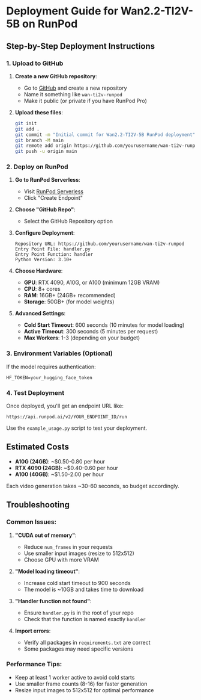 # Deployment Guide for Wan2.2-TI2V-5B on RunPod

## Step-by-Step Deployment Instructions

### 1. Upload to GitHub

1. **Create a new GitHub repository**:
   - Go to [GitHub](https://github.com) and create a new repository
   - Name it something like `wan-ti2v-runpod`
   - Make it public (or private if you have RunPod Pro)

2. **Upload these files**:
   ```bash
   git init
   git add .
   git commit -m "Initial commit for Wan2.2-TI2V-5B RunPod deployment"
   git branch -M main
   git remote add origin https://github.com/yourusername/wan-ti2v-runpod.git
   git push -u origin main
   ```

### 2. Deploy on RunPod

1. **Go to RunPod Serverless**:
   - Visit [RunPod Serverless](https://www.runpod.io/serverless)
   - Click "Create Endpoint"

2. **Choose "GitHub Repo"**:
   - Select the GitHub Repository option

3. **Configure Deployment**:
   ```
   Repository URL: https://github.com/yourusername/wan-ti2v-runpod
   Entry Point File: handler.py
   Entry Point Function: handler
   Python Version: 3.10+
   ```

4. **Choose Hardware**:
   - **GPU**: RTX 4090, A10G, or A100 (minimum 12GB VRAM)
   - **CPU**: 8+ cores
   - **RAM**: 16GB+ (24GB+ recommended)
   - **Storage**: 50GB+ (for model weights)

5. **Advanced Settings**:
   - **Cold Start Timeout**: 600 seconds (10 minutes for model loading)
   - **Active Timeout**: 300 seconds (5 minutes per request)
   - **Max Workers**: 1-3 (depending on your budget)

### 3. Environment Variables (Optional)

If the model requires authentication:
```
HF_TOKEN=your_hugging_face_token
```

### 4. Test Deployment

Once deployed, you'll get an endpoint URL like:
```
https://api.runpod.ai/v2/YOUR_ENDPOINT_ID/run
```

Use the `example_usage.py` script to test your deployment.

## Estimated Costs

- **A10G (24GB)**: ~$0.50-0.80 per hour
- **RTX 4090 (24GB)**: ~$0.40-0.60 per hour  
- **A100 (40GB)**: ~$1.50-2.00 per hour

Each video generation takes ~30-60 seconds, so budget accordingly.

## Troubleshooting

### Common Issues:

1. **"CUDA out of memory"**:
   - Reduce `num_frames` in your requests
   - Use smaller input images (resize to 512x512)
   - Choose GPU with more VRAM

2. **"Model loading timeout"**:
   - Increase cold start timeout to 900 seconds
   - The model is ~10GB and takes time to download

3. **"Handler function not found"**:
   - Ensure `handler.py` is in the root of your repo
   - Check that the function is named exactly `handler`

4. **Import errors**:
   - Verify all packages in `requirements.txt` are correct
   - Some packages may need specific versions

### Performance Tips:

- Keep at least 1 worker active to avoid cold starts
- Use smaller frame counts (8-16) for faster generation
- Resize input images to 512x512 for optimal performance